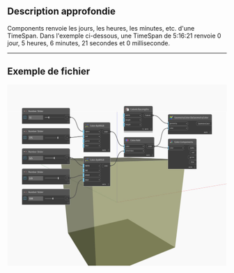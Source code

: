 ## Description approfondie
Components renvoie les jours, les heures, les minutes, etc. d'une TimeSpan. Dans l'exemple ci-dessous, une TimeSpan de 5:16:21 renvoie 0 jour, 5 heures, 6 minutes, 21 secondes et 0 milliseconde.
___
## Exemple de fichier

![Components](./DSCore.Color.Components_img.jpg)

